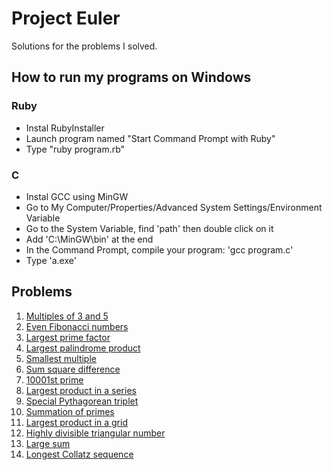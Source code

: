 # Project Euler

Solutions for the problems I solved.

## How to run my programs on Windows

### Ruby

- Instal RubyInstaller
- Launch program named "Start Command Prompt with Ruby"
- Type "ruby program.rb"

### C

- Instal GCC using MinGW
- Go to My Computer/Properties/Advanced System Settings/Environment Variable
- Go to the System Variable, find 'path' then double click on it
- Add 'C:\MinGW\bin' at the end
- In the Command Prompt, compile your program: 'gcc program.c'
- Type 'a.exe'

## Problems

1. [Multiples of 3 and 5](https://github.com/florianmainguy/project-Euler/pb01)
2. [Even Fibonacci numbers](https://github.com/florianmainguy/project-Euler/pb02)
3. [Largest prime factor](https://github.com/florianmainguy/project-Euler/pb03)
4. [Largest palindrome product](https://github.com/florianmainguy/project-Euler/pb04)
5. [Smallest multiple](https://github.com/florianmainguy/project-Euler/pb05)
6. [Sum square difference](https://github.com/florianmainguy/project-Euler/pb06)
7. [10001st prime](https://github.com/florianmainguy/project-Euler/pb07)
8. [Largest product in a series](https://github.com/florianmainguy/project-Euler/pb08)
9. [Special Pythagorean triplet](https://github.com/florianmainguy/project-Euler/pb09)
10. [Summation of primes](https://github.com/florianmainguy/project-Euler/pb10)
11. [Largest product in a grid](https://github.com/florianmainguy/project-Euler/pb11)
12. [Highly divisible triangular number](https://github.com/florianmainguy/project-Euler/pb12)
13. [Large sum](https://github.com/florianmainguy/project-Euler/pb13)
14. [Longest Collatz sequence](https://github.com/florianmainguy/project-Euler/pb14)